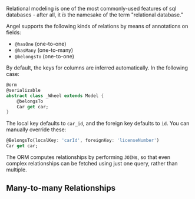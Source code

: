 Relational modeling is one of the most commonly-used features of sql databases -
after all, it *is* the namesake of the term "relational database."

Angel supports the following kinds of relations by means of annotations on fields:
* `@hasOne` (one-to-one)
* `@hasMany` (one-to-many)
* `@belongsTo` (one-to-one)

By default, the keys for columns are inferred automatically.
In the following case:

```dart
@orm
@serializable
abstract class _Wheel extends Model {
    @belongsTo
    Car get car;
}
```

The local key defaults to `car_id`, and the foreign key defaults to `id`.
You can manually override these:

```dart
@BelongsTo(localKey: 'carId', foreignKey: 'licenseNumber')
Car get car;
```

The ORM computes relationships by performing `JOIN`s, so that even complex
relationships can be fetched using just one query, rather than multiple.

## Many-to-many Relationships